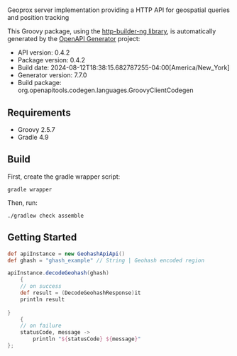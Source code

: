 # 

Geoprox server implementation providing a HTTP API for geospatial queries and position tracking

This Groovy package, using the [http-builder-ng library](https://http-builder-ng.github.io/http-builder-ng/), is automatically generated by the [OpenAPI Generator](https://openapi-generator.tech) project:

- API version: 0.4.2
- Package version: 0.4.2
- Build date: 2024-08-12T18:38:15.682787255-04:00[America/New_York]
- Generator version: 7.7.0
- Build package: org.openapitools.codegen.languages.GroovyClientCodegen

## Requirements

* Groovy 2.5.7
* Gradle 4.9

## Build

First, create the gradle wrapper script:

```
gradle wrapper
```

Then, run:

```
./gradlew check assemble
```

## Getting Started


```groovy
def apiInstance = new GeohashApiApi()
def ghash = "ghash_example" // String | Geohash encoded region

apiInstance.decodeGeohash(ghash)
    {
    // on success
    def result = (DecodeGeohashResponse)it
    println result
    
}
    {
    // on failure
    statusCode, message ->
        println "${statusCode} ${message}"
};
```

